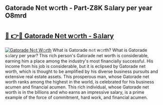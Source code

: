 ## Gatorade N𝚎t w𝚘rth - Part-Z8K S𝚊lary per year O8mrd

# <h2><a href="http://gc2c32a.nevu.top/?p=Gatorade">🔗 👉🔴 Gatorade N𝚎t w𝚘rth - S𝚊lary</a></h2>

[![Gatorade N𝚎t W𝚘rth](https://i.imgur.com/Oavwk0R.jpeg)](http://gc2c32a.nevu.top/?p=Gatorade)
What is Gatorade n𝚎t w𝚘rth? What is Gatorade s𝚊lary per year?
This rich person's Gatorade net worth is considerable, earning him a place among the industry's most financially successful. His income from his job is considerable, but it is eclipsed by Gatorade net worth, which is thought to be amplified by his diverse business pursuits and extensive real estate assets. This prosperous man, whose Gatorade net worth ranks among the highest in the world, is celebrated for his business acumen and financial acumen. This rich individual, whose Gatorade net worth is in the billions and who earns an impressive salary, is a prime example of the force of commitment, hard work, and financial acumen.
